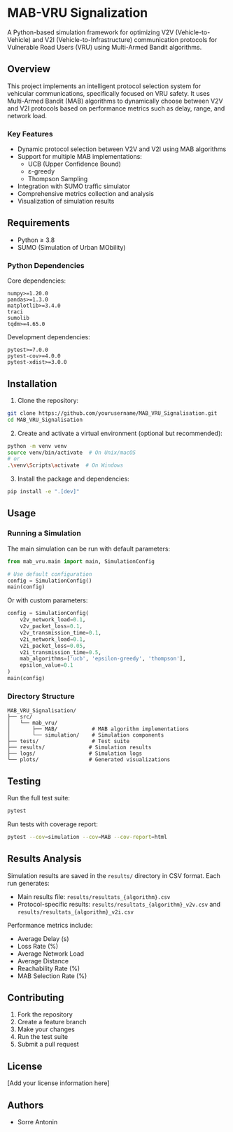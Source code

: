 # MAB-VRU Signalization

A Python-based simulation framework for optimizing V2V (Vehicle-to-Vehicle) and V2I (Vehicle-to-Infrastructure) communication protocols for Vulnerable Road Users (VRU) using Multi-Armed Bandit algorithms.

## Overview

This project implements an intelligent protocol selection system for vehicular communications, specifically focused on VRU safety. It uses Multi-Armed Bandit (MAB) algorithms to dynamically choose between V2V and V2I protocols based on performance metrics such as delay, range, and network load.

### Key Features

- Dynamic protocol selection between V2V and V2I using MAB algorithms
- Support for multiple MAB implementations:
  - UCB (Upper Confidence Bound)
  - ε-greedy
  - Thompson Sampling
- Integration with SUMO traffic simulator
- Comprehensive metrics collection and analysis
- Visualization of simulation results

## Requirements

- Python ≥ 3.8
- SUMO (Simulation of Urban MObility)

### Python Dependencies

Core dependencies:
```
numpy>=1.20.0
pandas>=1.3.0
matplotlib>=3.4.0
traci
sumolib
tqdm>=4.65.0
```

Development dependencies:
```
pytest>=7.0.0
pytest-cov>=4.0.0
pytest-xdist>=3.0.0
```

## Installation

1. Clone the repository:
```bash
git clone https://github.com/yourusername/MAB_VRU_Signalisation.git
cd MAB_VRU_Signalisation
```

2. Create and activate a virtual environment (optional but recommended):
```bash
python -m venv venv
source venv/bin/activate  # On Unix/macOS
# or
.\venv\Scripts\activate  # On Windows
```

3. Install the package and dependencies:
```bash
pip install -e ".[dev]"
```

## Usage

### Running a Simulation

The main simulation can be run with default parameters:

```python
from mab_vru.main import main, SimulationConfig

# Use default configuration
config = SimulationConfig()
main(config)
```

Or with custom parameters:

```python
config = SimulationConfig(
    v2v_network_load=0.1,
    v2v_packet_loss=0.1,
    v2v_transmission_time=0.1,
    v2i_network_load=0.1,
    v2i_packet_loss=0.05,
    v2i_transmission_time=0.5,
    mab_algorithms=['ucb', 'epsilon-greedy', 'thompson'],
    epsilon_value=0.1
)
main(config)
```

### Directory Structure

```
MAB_VRU_Signalisation/
├── src/
│   └── mab_vru/
│       ├── MAB/           # MAB algorithm implementations
│       └── simulation/    # Simulation components
├── tests/                 # Test suite
├── results/              # Simulation results
├── logs/                 # Simulation logs
└── plots/                # Generated visualizations
```

## Testing

Run the full test suite:

```bash
pytest
```

Run tests with coverage report:

```bash
pytest --cov=simulation --cov=MAB --cov-report=html
```

## Results Analysis

Simulation results are saved in the `results/` directory in CSV format. Each run generates:
- Main results file: `results/resultats_{algorithm}.csv`
- Protocol-specific results: `results/resultats_{algorithm}_v2v.csv` and `results/resultats_{algorithm}_v2i.csv`

Performance metrics include:
- Average Delay (s)
- Loss Rate (%)
- Average Network Load
- Average Distance
- Reachability Rate (%)
- MAB Selection Rate (%)

## Contributing

1. Fork the repository
2. Create a feature branch
3. Make your changes
4. Run the test suite
5. Submit a pull request

## License

[Add your license information here]

## Authors

- Sorre Antonin
